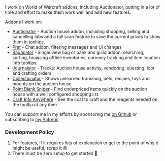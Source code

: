 I work on World of Warcraft addons, including Auctionator, putting in a lot of time and effort to make them work well and add new features.

Addons I work on:
- [Auctionator](https://github.com/Auctionator/Auctionator/) - Auction house addon, including shopping, selling and cancelling tabs and a full scan feature to save the current prices to show them in tooltips.
- [Prat](https://github.com/Legacy-of-Sylvanaar/prat-3-0) - Chat addon, filtering messages and UI changes
- [Baganator](https://github.com/Baganator/Baganator/) - Single view bag or bank and guild addon, searching, sorting, browsing offline inventories, currency tracking and item location info tooltips.
- [Journalator](https://github.com/Auctionator/Journalator/) - Tracks: Auction house activity, vendoring, questing, loot and crafting orders
- [Collectionator](https://github.com/Auctionator/Collectionator/) - Shows unlearned transmog, pets, recipes, toys and mounts on the auction house.
- [Point Blank Sniper](https://github.com/Auctionator/PointBlankSniper) - Find underpriced items quickly on the auction house with a well configured shopping list
- [Craft Info Anywhere](https://github.com/plusmouse/CraftInfoAnywhere) - See the cost to craft and the reagents needed on the tooltip of any item

You can support me in my efforts by sponsoring me [on Github](https://github.com/sponsors/plusmouse) or subscribing to [my Patreon](https://www.patreon.com/plusmouse)

### Development Policy
1. For features, if it requires lots of explanation to get to the point of why it might be useful, scrap it 😛
2. There must be zero setup to get started 🥳
